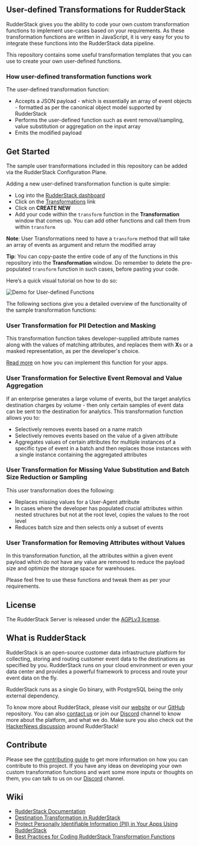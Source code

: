 ## User-defined Transformations for RudderStack

RudderStack gives you the ability to code your own custom transformation functions to implement use-cases based on your requirements. As these transformation functions are written in JavaScript, it is very easy for you to integrate these functions into the RudderStack data pipeline.

This repository contains some useful transformation templates that you can use to create your own user-defined functions.

### How user-defined transformation functions work

The user-defined transformation function:
- Accepts a JSON payload - which is essentially an array of event objects - formatted as per the canonical object model supported by RudderStack
- Performs the user-defined function such as event removal/sampling, value substitution or aggregation on the input array
- Emits the modified payload

## Get Started
The sample user transformations included in this repository can be added via the RudderStack Configuration Plane.

Adding a new user-defined transformation function is quite simple:
- Log into the [RudderStack dashboard](https://app.rudderstack.com/)
- Click on the [Transformations](https://app.rudderstack.com/transformations) link
- Click on **CREATE NEW**
- Add your code within the `transform` function in the **Transformation** window that comes up. You can add other functions and call them from within `transform`

**Note**: User Transformations need to have a `transform` method that will take an array of events as argument and return the modified array

**Tip**: You can copy-paste the entire code of any of the functions in this repository into the **Transformation** window. Do remember to delete the pre-populated `transform` function in such cases, before pasting your code.

Here’s a quick visual tutorial on how to do so:

![Demo for User-defined Functions](UDF.gif)

The following sections give you a detailed overview of the functionality of the sample transformation functions:

### User Transformation for PII Detection and Masking
This transformation function takes developer-supplied attribute names along with the values of matching attributes, and replaces them with **X**s or a masked representation, as per the developer's choice.

[Read more](https://rudderstack.com/blog/protect-personally-identifiable-information-pii-using-rudderstack/) on how you can implement this function for your apps.

### User Transformation for Selective Event Removal and Value Aggregation
If an enterprise generates a large volume of events, but the target analytics destination charges by volume - then only certain samples of event data can be sent to the destination for analytics.
This transformation function allows you to:
- Selectively removes events based on a name match
- Selectively removes events based on the value of a given attribute
- Aggregates values of certain attributes for multiple instances of a specific type of event in a batch and then replaces those instances with a single instance containing the aggregated attributes

### User Transformation for Missing Value Substitution and Batch Size Reduction or Sampling
This user transformation does the following:
- Replaces missing values for a User-Agent attribute
- In cases where the developer has populated crucial attributes within nested structures but not at the root level, copies the values to the root level
- Reduces batch size and then selects only a subset of events

### User Transformation for Removing Attributes without Values
In this transformation function, all the attributes within a given event payload which do not have any value are removed to reduce the payload size and optimize the storage space for warehouses.

Please feel free to use these functions and tweak them as per your requirements.

## License
The RudderStack Server is released under the [AGPLv3 license](https://www.gnu.org/licenses/agpl-3.0-standalone.html).

## What is RudderStack
RudderStack is an open-source customer data infrastructure platform for collecting, storing and routing customer event data to the destinations as specified by you. RudderStack runs on your cloud environment or even your data center and provides a powerful framework to process and route your event data on the fly.

RudderStack runs as a single Go binary, with PostgreSQL being the only external dependency. 

To know more about RudderStack, please visit our [website](https://rudderstack.com/) or our [GitHub](https://github.com/rudderlabs) repository. You can also [contact us](https://rudderstack.com/contact/) or join our [Discord](https://discordapp.com/invite/xNEdEGw) channel to know more about the platform, and what we do. Make sure you also check out the [HackerNews discussion](https://news.ycombinator.com/item?id=21081756) around RudderStack!

## Contribute
Please see the [contributing guide](https://github.com/rudderlabs/rudder-server/blob/master/CONTRIBUTING.md) to get more information on how you can contribute to this project. If you have any ideas on developing your own custom transformation functions and want some more inputs or thoughts on them, you can talk to us on our [Discord](https://discordapp.com/invite/xNEdEGw) channel.

## Wiki
- [RudderStack Documentation](https://docs.rudderstack.com/)
- [Destination Transformation in RudderStack](https://docs.rudderstack.com/contributor-guide/create-a-new-destination-transformer-for-rudder)
- [Protect Personally Identifiable Information (PII) in Your Apps Using RudderStack](https://rudderstack.com/blog/protect-personally-identifiable-information-pii-using-rudderstack/)
- [Best Practices for Coding RudderStack Transformation Functions](https://docs.rudderstack.com/contributor-guide/create-a-new-destination-transformer-for-rudder/best-practices-for-coding-transformation-functions-in-javascript#best-practices-for-coding-rudderstack-transformation-functions)
